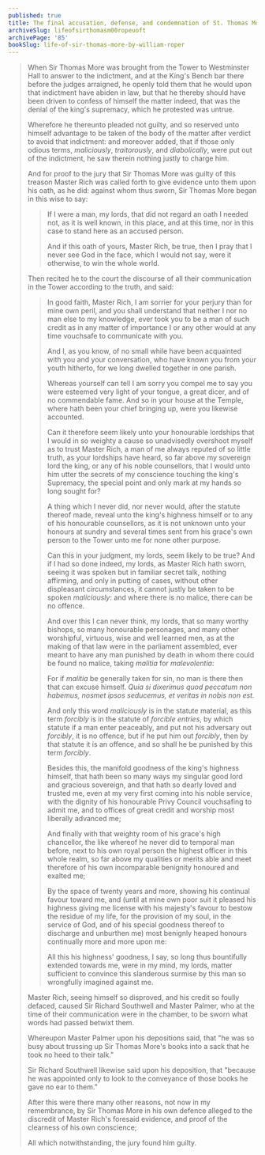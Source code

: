 ```yaml
---
published: true
title: The final accusation, defense, and condemnation of St. Thomas More
archiveSlug: lifeofsirthomasm00ropeuoft
archivePage: '85'
bookSlug: life-of-sir-thomas-more-by-william-roper
---
```


> When Sir Thomas More was brought from the Tower to Westminster Hall to answer to the indictment, and at the King's Bench bar there before the judges arraigned, he openly told them that he would upon that indictment have abiden in law, but that he thereby should have been driven to confess of himself the matter indeed, that was the denial of the king's supremacy, which he protested was untrue.
>
> Wherefore he thereunto pleaded not guilty, and so reserved unto himself advantage to be taken of the body of the matter after verdict to avoid that indictment: and moreover added, that if those only odious terms, *maliciously*, *traitorously*, and *diabolically*, were put out of the indictment, he saw therein nothing justly to charge him.
>
> And for proof to the jury that Sir Thomas More was guilty of this treason Master Rich was called forth to give evidence unto them upon his oath, as he did: against whom thus sworn, Sir Thomas More began in this wise to say:
>
> > If I were a man, my lords, that did not regard an oath I needed not, as it is well known, in this place, and at this time, nor in this case to stand here as an accused person.
> >
> > And if this oath of yours, Master Rich, be true, then I pray that I never see God in the face, which I would not say, were it otherwise, to win the whole world.
>
> Then recited he to the court the discourse of all their communication in the Tower according to the truth, and said:
>
> > In good faith, Master Rich, I am sorrier for your perjury than for mine own peril, and you shall understand that neither I nor no man else to my knowledge, ever took you to be a man of such credit as in any matter of importance I or any other would at any time vouchsafe to communicate with you.
> >
> > And I, as you know, of no small while have been acquainted with you and your conversation, who have known you from your youth hitherto, for we long dwelled together in one parish.
> >
> > Whereas yourself can tell I am sorry you compel me to say you were esteemed very light of your tongue, a great dicer, and of no commendable fame. And so in your house at the Temple, where hath been your chief bringing up, were you likewise accounted.
> >
> > Can it therefore seem likely unto your honourable lordships that I would in so weighty a cause so unadvisedly overshoot myself as to trust Master Rich, a man of me always reputed of so little truth, as your lordships have heard, so far above my sovereign lord the king, or any of his noble counsellors, that I would unto him utter the secrets of my conscience touching the king's Supremacy, the special point and only mark at my hands so long sought for?
> >
> > A thing which I never did, nor never would, after the statute thereof made, reveal unto the king's highness himself or to any of his honourable counsellors, as it is not unknown unto your honours at sundry and several times sent from his grace's own person to the Tower unto me for none other purpose.
> >
> > Can this in your judgment, my lords, seem likely to be true? And if I had so done indeed, my lords, as Master Rich hath sworn, seeing it was spoken but in familiar secret talk, nothing affirming, and only in putting of cases, without other displeasant circumstances, it cannot justly be taken to be spoken *maliciously*: and where there is no malice, there can be no offence.
> >
> > And over this I can never think, my lords, that so many worthy bishops, so many honourable personages, and many other worshipful, virtuous, wise and well learned men, as at the making of that law were in the parliament assembled, ever meant to have any man punished by death in whom there could be found no malice, taking *malitia* for *malevolentia*:
> >
> > For if *malitia* be generally taken for sin, no man is there then that can excuse himself. *Quia si dixerimus quod peccatum non habemus, nosmet ipsos seducemus, et veritas in nobis non est.*
> >
> > And only this word *maliciously* is in the statute material, as this term *forcibly* is in the statute of *forcible entries*, by which statute if a man enter peaceably, and put not his adversary out *forcibly*, it is no offence, but if he put him out *forcibly*, then by that statute it is an offence, and so shall he be punished by this term *forcibly*.
> >
> > Besides this, the manifold goodness of the king's highness himself, that hath been so many ways my singular good lord and gracious sovereign, and that hath so dearly loved and trusted me, even at my very first coming into his noble service, with the dignity of his honourable Privy Council vouchsafing to admit me, and to offices of great credit and worship most liberally advanced me;
> >
> > And finally with that weighty room of his grace's high chancellor, the like whereof he never did to temporal man before, next to his own royal person the highest officer in this whole realm, so far above my qualities or merits able and meet therefore of his own incomparable benignity honoured and exalted me;
> >
> > By the space of twenty years and more, showing his continual favour toward me, and (until at mine own poor suit it pleased his highness giving me license with his majesty's favour to bestow the residue of my life, for the provision of my soul, in the service of God, and of his special goodness thereof to discharge and unburthen me) most benignly heaped honours continually more and more upon me:
> >
> > All this his highness' goodness, I say, so long thus bountifully extended towards me, were in my mind, my lords, matter sufficient to convince this slanderous surmise by this man so wrongfully imagined against me.
>
> Master Rich, seeing himself so disproved, and his credit so foully defaced, caused Sir Richard Southwell and Master Palmer, who at the time of their communication were in the chamber, to be sworn what words had passed betwixt them.
>
> Whereupon Master Palmer upon his depositions said, that "he was so busy about trussing up Sir Thomas More's books into a sack that he took no heed to their talk."
>
> Sir Richard Southwell likewise said upon his deposition, that "because he was appointed only to look to the conveyance of those books he gave no ear to them."
>
> After this were there many other reasons, not now in my remembrance, by Sir Thomas More in his own defence alleged to the discredit of Master Rich's foresaid evidence, and proof of the clearness of his own conscience;
>
> All which notwithstanding, the jury found him guilty.
